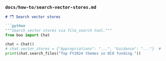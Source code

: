 ### `docs/how-to/search-vector-stores.md`
```markdown
# 🗂️ Search vector stores

```python
"""Search vector stores via file_search tool."""
from boo import Chat

chat = Chat()
# chat.vector_stores = {"Appropriations": "...", "Guidance": "..."}  # configured once
print(chat.search_files("Top FY2024 themes in OCO funding."))
